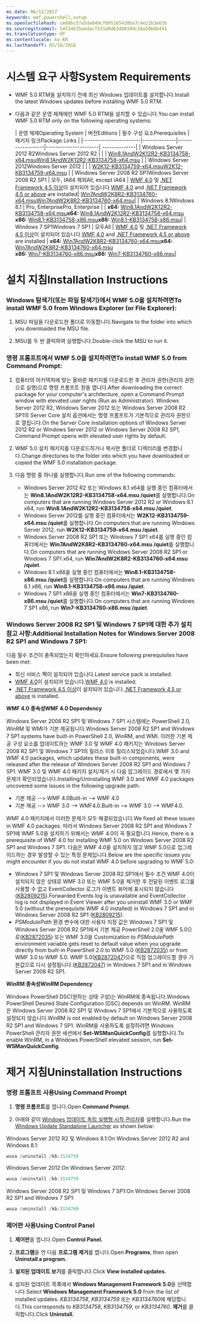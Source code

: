 ```yaml
---
ms.date: 06/12/2017
keywords: wmf,powershell,setup
ms.openlocfilehash: ce68bc57a5da049cf895165420ba7c4e21b3e63b
ms.sourcegitcommit: 54534635eedacf531d8d6344019dc16a50b8b441
ms.translationtype: HT
ms.contentlocale: ko-KR
ms.lasthandoff: 05/16/2018
---
```

# <a name="system-requirements"></a><span data-ttu-id="a7f9a-102">시스템 요구 사항</span><span class="sxs-lookup"><span data-stu-id="a7f9a-102">System Requirements</span></span>

- <span data-ttu-id="a7f9a-103">WMF 5.0 RTM을 설치하기 전에 최신 Windows 업데이트를 설치합니다.</span><span class="sxs-lookup"><span data-stu-id="a7f9a-103">Install the latest Windows updates before installing WMF 5.0 RTM.</span></span>
- <span data-ttu-id="a7f9a-104">다음과 같은 운영 체제에만 WMF 5.0 RTM을 설치할 수 있습니다.</span><span class="sxs-lookup"><span data-stu-id="a7f9a-104">You can install WMF 5.0 RTM only on the following operating systems:</span></span>

    | <span data-ttu-id="a7f9a-105">운영 체제</span><span class="sxs-lookup"><span data-stu-id="a7f9a-105">Operating System</span></span>       | <span data-ttu-id="a7f9a-106">버전</span><span class="sxs-lookup"><span data-stu-id="a7f9a-106">Editions</span></span>         | <span data-ttu-id="a7f9a-107">필수 구성 요소</span><span class="sxs-lookup"><span data-stu-id="a7f9a-107">Prerequisites</span></span>        |  <span data-ttu-id="a7f9a-108">패키지 링크</span><span class="sxs-lookup"><span data-stu-id="a7f9a-108">Package Links</span></span> |
    |------------------------|--------------|------------------|----------------------| --------------|
    | <span data-ttu-id="a7f9a-109">Windows Server 2012 R2</span><span class="sxs-lookup"><span data-stu-id="a7f9a-109">Windows Server 2012 R2</span></span> |  |  | [<span data-ttu-id="a7f9a-110">Win8.1AndW2K12R2-KB3134758-x64.msu</span><span class="sxs-lookup"><span data-stu-id="a7f9a-110">Win8.1AndW2K12R2-KB3134758-x64.msu</span></span>](http://go.microsoft.com/fwlink/?LinkId=717507) |
    | <span data-ttu-id="a7f9a-111">Windows Server 2012</span><span class="sxs-lookup"><span data-stu-id="a7f9a-111">Windows Server 2012</span></span>    |  |  | [<span data-ttu-id="a7f9a-112">W2K12-KB3134759-x64.msu</span><span class="sxs-lookup"><span data-stu-id="a7f9a-112">W2K12-KB3134759-x64.msu</span></span>](http://go.microsoft.com/fwlink/?LinkId=717506) |
    | <span data-ttu-id="a7f9a-113">Windows Server 2008 R2 SP1</span><span class="sxs-lookup"><span data-stu-id="a7f9a-113">Windows Server 2008 R2 SP1</span></span> | <span data-ttu-id="a7f9a-114">모두, IA64 제외</span><span class="sxs-lookup"><span data-stu-id="a7f9a-114">All, except IA64</span></span> | <span data-ttu-id="a7f9a-115">[WMF 4.0](http://www.microsoft.com/en-us/download/details.aspx?id=40855) 및 [.NET Framework 4.5 이상](https://msdn.microsoft.com/library/5a4x27ek.aspx)이 설치되어 있습니다.</span><span class="sxs-lookup"><span data-stu-id="a7f9a-115">[WMF 4.0](http://www.microsoft.com/en-us/download/details.aspx?id=40855) and [.NET Framework 4.5 or above](https://msdn.microsoft.com/library/5a4x27ek.aspx) are installed</span></span>| [<span data-ttu-id="a7f9a-116">Win7AndW2K8R2-KB3134760-x64.msu</span><span class="sxs-lookup"><span data-stu-id="a7f9a-116">Win7AndW2K8R2-KB3134760-x64.msu</span></span>](http://go.microsoft.com/fwlink/?LinkId=717504)|
    | <span data-ttu-id="a7f9a-117">Windows 8.1</span><span class="sxs-lookup"><span data-stu-id="a7f9a-117">Windows 8.1</span></span> | <span data-ttu-id="a7f9a-118">Pro, Enterprise</span><span class="sxs-lookup"><span data-stu-id="a7f9a-118">Pro, Enterprise</span></span> | | <span data-ttu-id="a7f9a-119">**x64:**  [Win8.1AndW2K12R2-KB3134758-x64.msu](http://go.microsoft.com/fwlink/?LinkId=717507)</span><span class="sxs-lookup"><span data-stu-id="a7f9a-119">**x64:**  [Win8.1AndW2K12R2-KB3134758-x64.msu](http://go.microsoft.com/fwlink/?LinkId=717507)</span></span> </br> <span data-ttu-id="a7f9a-120">**x86:**  [Win8.1-KB3134758-x86.msu](http://go.microsoft.com/fwlink/?LinkID=717963)</span><span class="sxs-lookup"><span data-stu-id="a7f9a-120">**x86:**  [Win8.1-KB3134758-x86.msu](http://go.microsoft.com/fwlink/?LinkID=717963)</span></span>|
    | <span data-ttu-id="a7f9a-121">Windows 7 SP1</span><span class="sxs-lookup"><span data-stu-id="a7f9a-121">Windows 7 SP1</span></span> | <span data-ttu-id="a7f9a-122">모두</span><span class="sxs-lookup"><span data-stu-id="a7f9a-122">All</span></span> | <span data-ttu-id="a7f9a-123">[WMF 4.0](http://www.microsoft.com/en-us/download/details.aspx?id=40855) 및 [.NET Framework 4.5 이상](https://msdn.microsoft.com/library/5a4x27ek.aspx)이 설치되어 있습니다.</span><span class="sxs-lookup"><span data-stu-id="a7f9a-123">[WMF 4.0](http://www.microsoft.com/en-us/download/details.aspx?id=40855) and [.NET Framework 4.5 or above](https://msdn.microsoft.com/library/5a4x27ek.aspx) are installed</span></span> | <span data-ttu-id="a7f9a-124">**x64:**  [Win7AndW2K8R2-KB3134760-x64.msu](http://go.microsoft.com/fwlink/?LinkId=717504)</span><span class="sxs-lookup"><span data-stu-id="a7f9a-124">**x64:**  [Win7AndW2K8R2-KB3134760-x64.msu](http://go.microsoft.com/fwlink/?LinkId=717504)</span></span>  </br> <span data-ttu-id="a7f9a-125">**x86:**  [Win7-KB3134760-x86.msu](http://go.microsoft.com/fwlink/?LinkID=717962)</span><span class="sxs-lookup"><span data-stu-id="a7f9a-125">**x86:**  [Win7-KB3134760-x86.msu](http://go.microsoft.com/fwlink/?LinkID=717962)</span></span>|

# <a name="installation-instructions"></a><span data-ttu-id="a7f9a-126">설치 지침</span><span class="sxs-lookup"><span data-stu-id="a7f9a-126">Installation Instructions</span></span>

### <a name="to-install-wmf-50-from-windows-explorer-or-file-explorer"></a><span data-ttu-id="a7f9a-127">Windows 탐색기(또는 파일 탐색기)에서 WMF 5.0을 설치하려면</span><span class="sxs-lookup"><span data-stu-id="a7f9a-127">To install WMF 5.0 from Windows Explorer (or File Explorer):</span></span>

1. <span data-ttu-id="a7f9a-128">MSU 파일을 다운로드한 폴더로 이동합니다.</span><span class="sxs-lookup"><span data-stu-id="a7f9a-128">Navigate to the folder into which you downloaded the MSU file.</span></span>

2. <span data-ttu-id="a7f9a-129">MSU를 두 번 클릭하여 실행합니다.</span><span class="sxs-lookup"><span data-stu-id="a7f9a-129">Double-click the MSU to run it.</span></span>

### <a name="to-install-wmf-50-from-command-prompt"></a><span data-ttu-id="a7f9a-130">명령 프롬프트에서 WMF 5.0을 설치하려면</span><span class="sxs-lookup"><span data-stu-id="a7f9a-130">To install WMF 5.0 from Command Prompt:</span></span>

1. <span data-ttu-id="a7f9a-131">컴퓨터의 아키텍처에 맞는 올바른 패키지를 다운로드한 후 관리자 권한(관리자 권한으로 실행)으로 명령 프롬프트 창을 엽니다.</span><span class="sxs-lookup"><span data-stu-id="a7f9a-131">After downloading the correct package for your computer's architecture, open a Command Prompt window with elevated user rights (Run as Administrator).</span></span> <span data-ttu-id="a7f9a-132">Windows Server 2012 R2, Windows Server 2012 또는 Windows Server 2008 R2 SP1의 Server Core 설치 옵션에서는 명령 프롬프트가 기본적으로 관리자 권한으로 열립니다.</span><span class="sxs-lookup"><span data-stu-id="a7f9a-132">On the Server Core installation options of Windows Server 2012 R2 or Windows Server 2012 or Windows Server 2008 R2 SP1, Command Prompt opens with elevated user rights by default.</span></span>

2. <span data-ttu-id="a7f9a-133">WMF 5.0 설치 패키지를 다운로드하거나 복사한 폴더로 디렉터리를 변경합니다.</span><span class="sxs-lookup"><span data-stu-id="a7f9a-133">Change directories to the folder into which you have downloaded or copied the WMF 5.0 installation package.</span></span>

3. <span data-ttu-id="a7f9a-134">다음 명령 중 하나를 실행합니다.</span><span class="sxs-lookup"><span data-stu-id="a7f9a-134">Run one of the following commands:</span></span>
    - <span data-ttu-id="a7f9a-135">Windows Server 2012 R2 또는 Windows 8.1 x64를 실행 중인 컴퓨터에서는 **Win8.1AndW2K12R2-KB3134758-x64.msu /quiet**를 실행합니다.</span><span class="sxs-lookup"><span data-stu-id="a7f9a-135">On computers that are running Windows Server 2012 R2 or Windows 8.1 x64, run **Win8.1AndW2K12R2-KB3134758-x64.msu /quiet**.</span></span>
    - <span data-ttu-id="a7f9a-136">Windows Server 2012를 실행 중인 컴퓨터에서는 **W2K12-KB3134759-x64.msu /quiet**를 실행합니다.</span><span class="sxs-lookup"><span data-stu-id="a7f9a-136">On computers that are running Windows Server 2012, run **W2K12-KB3134759-x64.msu /quiet**.</span></span>
    - <span data-ttu-id="a7f9a-137">Windows Server 2008 R2 SP1 또는 Windows 7 SP1 x64를 실행 중인 컴퓨터에서는 **Win7AndW2K8R2-KB3134760-x64.msu /quiet**를 실행합니다.</span><span class="sxs-lookup"><span data-stu-id="a7f9a-137">On computers that are running Windows Server 2008 R2 SP1 or Windows 7 SP1 x64, run **Win7AndW2K8R2-KB3134760-x64.msu /quiet**.</span></span>
    - <span data-ttu-id="a7f9a-138">Windows 8.1 x86을 실행 중인 컴퓨터에서는 **Win8.1-KB3134758-x86.msu /quiet**를 실행합니다.</span><span class="sxs-lookup"><span data-stu-id="a7f9a-138">On computers that are running Windows 8.1 x86, run **Win8.1-KB3134758-x86.msu /quiet**.</span></span>
    - <span data-ttu-id="a7f9a-139">Windows 7 SP1 x86을 실행 중인 컴퓨터에서는 **Win7-KB3134760-x86.msu /quiet**를 실행합니다.</span><span class="sxs-lookup"><span data-stu-id="a7f9a-139">On computers that are running Windows 7 SP1 x86, run **Win7-KB3134760-x86.msu /quiet**.</span></span>

### <a name="additional-installation-notes-for-windows-server-2008-r2-sp1-and-windows-7-sp1"></a><span data-ttu-id="a7f9a-140">Windows Server 2008 R2 SP1 및 Windows 7 SP1에 대한 추가 설치 참고 사항:</span><span class="sxs-lookup"><span data-stu-id="a7f9a-140">Additional Installation Notes for Windows Server 2008 R2 SP1 and Windows 7 SP1:</span></span>

<span data-ttu-id="a7f9a-141">다음 필수 조건이 충족되었는지 확인하세요.</span><span class="sxs-lookup"><span data-stu-id="a7f9a-141">Ensure following prerequisites have been met:</span></span>
- <span data-ttu-id="a7f9a-142">최신 서비스 팩이 설치되어 있습니다.</span><span class="sxs-lookup"><span data-stu-id="a7f9a-142">Latest service pack is installed.</span></span>
- <span data-ttu-id="a7f9a-143">[WMF 4.0](http://www.microsoft.com/en-us/download/details.aspx?id=40855)이 설치되어 있습니다.</span><span class="sxs-lookup"><span data-stu-id="a7f9a-143">[WMF 4.0](http://www.microsoft.com/en-us/download/details.aspx?id=40855) is installed.</span></span>
- <span data-ttu-id="a7f9a-144">[.NET Framework 4.5 이상](https://msdn.microsoft.com/library/5a4x27ek.aspx)이 설치되어 있습니다.</span><span class="sxs-lookup"><span data-stu-id="a7f9a-144">[.NET Framework 4.5 or above](https://msdn.microsoft.com/library/5a4x27ek.aspx) is installed.</span></span>

<span data-ttu-id="a7f9a-145">**WMF 4.0 종속성**</span><span class="sxs-lookup"><span data-stu-id="a7f9a-145">**WMF 4.0 Dependency**</span></span>

<span data-ttu-id="a7f9a-146">Windows Server 2008 R2 SP1 및 Windows 7 SP1 시스템에는 PowerShell 2.0, WinRM 및 WMI가 기본 제공됩니다.</span><span class="sxs-lookup"><span data-stu-id="a7f9a-146">Windows Server 2008 R2 SP1 and Windows 7 SP1 systems have built-in PowerShell 2.0, WinRM, and WMI.</span></span> <span data-ttu-id="a7f9a-147">이러한 기본 제공 구성 요소를 업데이트하는 WMF 3.0 및 WMF 4.0 패키지는 Windows Server 2008 R2 SP1 및 Windows 7 SP1의 릴리스 이후 릴리스되었습니다.</span><span class="sxs-lookup"><span data-stu-id="a7f9a-147">WMF 3.0 and WMF 4.0 packages, which updates these built-in components, were released after the release of Windows Server 2008 R2 SP1 and Windows 7 SP1.</span></span> <span data-ttu-id="a7f9a-148">WMF 3.0 및 WMF 4.0 패키지 설치/제거 시 다음 업그레이드 경로에서 몇 가지 문제가 확인되었습니다.</span><span class="sxs-lookup"><span data-stu-id="a7f9a-148">Installing/Uninstalling WMF 3.0 and WMF 4.0 packages uncovered some issues in the following upgrade path:</span></span>

- <span data-ttu-id="a7f9a-149">기본 제공 --> WMF 4.0</span><span class="sxs-lookup"><span data-stu-id="a7f9a-149">Built-in --> WMF 4.0</span></span>
- <span data-ttu-id="a7f9a-150">기본 제공 --> WMF 3.0 --> WMF4.0.</span><span class="sxs-lookup"><span data-stu-id="a7f9a-150">Built-in --> WMF 3.0 --> WMF4.0.</span></span>

<span data-ttu-id="a7f9a-151">WMF 4.0 패키지에서 이러한 문제가 모두 해결되었습니다.</span><span class="sxs-lookup"><span data-stu-id="a7f9a-151">We fixed all these issues in WMF 4.0 packages.</span></span> <span data-ttu-id="a7f9a-152">따라서 Windows Server 2008 R2 SP1 and Windows 7 SP1에 WMF 5.0을 설치하기 위해서는 WMF 4.0이 꼭 필요합니다.</span><span class="sxs-lookup"><span data-stu-id="a7f9a-152">Hence, there is a prerequisite of WMF 4.0 for installing WMF 5.0 on Windows Server 2008 R2 SP1 and Windows 7 SP1.</span></span> <span data-ttu-id="a7f9a-153">다음은 WMF 4.0을 설치하지 않고 WMF 5.0으로 업그레이드하는 경우 발생할 수 있는 특정 문제입니다.</span><span class="sxs-lookup"><span data-stu-id="a7f9a-153">Below are the specific issues you might encounter if you do not install WMF 4.0 before upgrading to WMF 5.0:</span></span>

- <span data-ttu-id="a7f9a-154">Windows 7 SP1 및 Windows Server 2008 R2 SP1에서 필수 조건 WMF 4.0이 설치되지 않은 상태로 WMF 3.0 또는 WMF 5.0을 제거한 후 전달된 이벤트 로그를 사용할 수 없고 EventCollector 로그가 이벤트 뷰어에 표시되지 않습니다([KB2809215](https://support.microsoft.com/en-us/kb/2809215)).</span><span class="sxs-lookup"><span data-stu-id="a7f9a-154">Forwarded Events log is unavailable and EventCollector log is not displayed in Event Viewer after you uninstall WMF 3.0 or WMF 5.0 (without the prerequisite WMF 4.0 installed) in Windows 7 SP1 and in Windows Server 2008 R2 SP1 ([KB2809215](https://support.microsoft.com/en-us/kb/2809215)).</span></span>
- <span data-ttu-id="a7f9a-155">*PSModulePath* 환경 변수에 대한 사용자 지정 값은 Windows 7 SP1 및 Windows Server 2008 R2 SP1에서 기본 제공 PowerShell 2.0을 WMF 5.0으로([KB2872035](https://support.microsoft.com/en-us/kb/2872035)) 또는 WMF 3.0을 </span><span class="sxs-lookup"><span data-stu-id="a7f9a-155">Customization to *PSModulePath* environment variable gets reset to default value when you upgrade directly from built-in PowerShell 2.0 to WMF 5.0 ([KB2872035](https://support.microsoft.com/en-us/kb/2872035)) or from WMF 3.0 to WMF 5.0.</span></span> <span data-ttu-id="a7f9a-156">WMF 5.0([KB2872047](https://support.microsoft.com/en-us/kb/2872047))으로 직접 업그레이드할 경우 기본값으로 다시 설정됩니다.</span><span class="sxs-lookup"><span data-stu-id="a7f9a-156">([KB2872047](https://support.microsoft.com/en-us/kb/2872047)) in Windows 7 SP1 and in Windows Server 2008 R2 SP1.</span></span>

<span data-ttu-id="a7f9a-157">**WinRM 종속성**</span><span class="sxs-lookup"><span data-stu-id="a7f9a-157">**WinRM Dependency**</span></span>

<span data-ttu-id="a7f9a-158">Windows PowerShell DSC(원하는 상태 구성)는 WinRM에 종속됩니다.</span><span class="sxs-lookup"><span data-stu-id="a7f9a-158">Windows PowerShell Desired State Configuration (DSC) depends on WinRM.</span></span> <span data-ttu-id="a7f9a-159">WinRM은 Windows Server 2008 R2 SP1 및 Windows 7 SP1에서 기본적으로 사용하도록 설정되지 않습니다.</span><span class="sxs-lookup"><span data-stu-id="a7f9a-159">WinRM is not enabled by default on Windows Server 2008 R2 SP1 and Windows 7 SP1.</span></span> <span data-ttu-id="a7f9a-160">WinRM을 사용하도록 설정하려면 Windows PowerShell 관리자 권한 세션에서 **Set-WSManQuickConfig**를 실행합니다.</span><span class="sxs-lookup"><span data-stu-id="a7f9a-160">To enable WinRM, in a Windows PowerShell elevated session, run **Set-WSManQuickConfig**.</span></span>

# <a name="uninstallation-instructions"></a><span data-ttu-id="a7f9a-161">제거 지침</span><span class="sxs-lookup"><span data-stu-id="a7f9a-161">Uninstallation Instructions</span></span>

### <a name="using-command-prompt"></a><span data-ttu-id="a7f9a-162">명령 프롬프트 사용</span><span class="sxs-lookup"><span data-stu-id="a7f9a-162">Using Command Prompt</span></span>

1.  <span data-ttu-id="a7f9a-163">**명령 프롬프트**를 엽니다.</span><span class="sxs-lookup"><span data-stu-id="a7f9a-163">Open **Command Prompt.**</span></span>

2.  <span data-ttu-id="a7f9a-164">아래와 같이 [Windows 업데이트 독립 실행형 시작 관리자](https://support.microsoft.com/en-us/kb/934307)를 실행합니다.</span><span class="sxs-lookup"><span data-stu-id="a7f9a-164">Run the [Windows Update Standalone Launcher](https://support.microsoft.com/en-us/kb/934307) as shown below:</span></span>

<span data-ttu-id="a7f9a-165">Windows Server 2012 R2 및 Windows 8.1:</span><span class="sxs-lookup"><span data-stu-id="a7f9a-165">On Windows Server 2012 R2 and Windows 8.1:</span></span>
```powershell
wusa /uninstall /kb:3134758
```
<span data-ttu-id="a7f9a-166">Windows Server 2012:</span><span class="sxs-lookup"><span data-stu-id="a7f9a-166">On Windows Server 2012:</span></span>
```powershell
wusa /uninstall /kb:3134759
```
<span data-ttu-id="a7f9a-167">Windows Server 2008 R2 SP1 및 Windows 7 SP1:</span><span class="sxs-lookup"><span data-stu-id="a7f9a-167">On Windows Server 2008 R2 SP1 and Windows 7 SP1:</span></span>
```powershell
wusa /uninstall /kb:3134760
```

### <a name="using-control-panel"></a><span data-ttu-id="a7f9a-168">제어판 사용</span><span class="sxs-lookup"><span data-stu-id="a7f9a-168">Using Control Panel</span></span>

1.  <span data-ttu-id="a7f9a-169">**제어판**을 엽니다.</span><span class="sxs-lookup"><span data-stu-id="a7f9a-169">Open **Control Panel.**</span></span>

2.  <span data-ttu-id="a7f9a-170">**프로그램**을 연 다음 **프로그램 제거**를 엽니다.</span><span class="sxs-lookup"><span data-stu-id="a7f9a-170">Open **Programs**, then open **Uninstall a program.**</span></span>

3.  <span data-ttu-id="a7f9a-171">**설치된 업데이트 보기**를 클릭합니다.</span><span class="sxs-lookup"><span data-stu-id="a7f9a-171">Click **View installed updates.**</span></span>

4.  <span data-ttu-id="a7f9a-172">설치된 업데이트 목록에서 **Windows Management Framework 5.0**을 선택합니다.</span><span class="sxs-lookup"><span data-stu-id="a7f9a-172">Select **Windows Management Framework 5.0** from the list of installed updates.</span></span> <span data-ttu-id="a7f9a-173">*KB3134758*, *KB3134759* 또는 *KB3134760*에 해당합니다.</span><span class="sxs-lookup"><span data-stu-id="a7f9a-173">This corresponds to *KB3134758*, *KB3134759*, or *KB3134760*.</span></span> <span data-ttu-id="a7f9a-174">**제거**를 클릭합니다.</span><span class="sxs-lookup"><span data-stu-id="a7f9a-174">Click **Uninstall.**</span></span>
